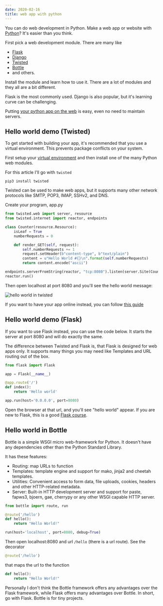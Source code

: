 ```yaml
---
date: 2020-02-16
title: web app with python
---
```

You can do web development in Python. Make a web app or website with <a href="https://python.org">Python</a>? It's easier than you think.

First pick a web development module. There are many like 

* <a href="https://palletsprojects.com/p/flask/">Flask</a>
* <a href="https://www.djangoproject.com/">Django</a>
* <a href="https://twistedmatrix.com/trac/wiki/Documentation">Twisted</a> 
* <a href="https://bottlepy.org/">Bottle</a>
* and others.

Install the module and learn how to use it. There are a lot of modules and they all are a bit different. 

Flask is the most commonly used. Django is also popular, but it's learning curve can be challenging.

Putting <a href="https://pythonbasics.org/python-to-web/">your python app on the web</a> is easy, even no need to maintain servers.

## Hello world demo (Twisted)

To get started with building your app, it's recommended that you use a virtual environment. This prevents package conflicts on your system. 

First setup your <a href="https://pythonbasics.org/virtualenv/">virtual environment</a> and then install one of the many Python web modules.

For this article I'll go with `twisted`

    pip3 install twisted

Twisted can be used to make web apps, but it supports many other network protocols like SMTP, POP3, IMAP, SSHv2, and DNS. 

Create your program, app.py

```python
from twisted.web import server, resource
from twisted.internet import reactor, endpoints

class Counter(resource.Resource):
    isLeaf = True
    numberRequests = 0

    def render_GET(self, request):
        self.numberRequests += 1
        request.setHeader(b"content-type", b"text/plain")
        content = u"Hello World #{}\n".format(self.numberRequests)
        return content.encode("ascii")

endpoints.serverFromString(reactor, "tcp:8080").listen(server.Site(Counter()))
reactor.run()
```

Then open localhost at port 8080 and you'll see the hello world message:

![hello world in twisted](https://dev-to-uploads.s3.amazonaws.com/i/3b4pgki93o1lvhz3tf56.png)

If you want to have your app online instead, you can follow <a href="https://pythonbasics.org/python-to-web/">this guide</a>

## Hello world demo (Flask)

If you want to use Flask instead, you can use the code below. It starts the server at port 8080 and will do exactly the same.

The difference between Twisted and Flask is, that Flask is designed for web apps only. It supports many things you may need like Templates and URL routing out of the box.

```python
from flask import Flask

app = Flask(__name__)

@app.route('/')
def index():
    return 'Hello world'

app.run(host='0.0.0.0', port=8080)
```

Open the browser at that url, and you'll see "hello world" appear. If you are new to Flask, this is a good <a href="https://gumroad.com/l/IMzBy">Flask course</a>.

## Hello world in Bottle

Bottle is a simple WSGI micro web-framework for Python. It doesn't have any dependencies other than the Python Standard Library.

It has these features:

* Routing: map URLs to function
* Templates: template engine and support for mako, jinja2 and cheetah templates.
* Utilities: Convenient access to form data, file uploads, cookies, headers and other HTTP-related metadata.
* Server: Built-in HTTP development server and support for paste, fapws3, bjoern, gae, cherrypy or any other WSGI capable HTTP server.


```python
from bottle import route, run

@route('/hello')
def hello():
    return "Hello World!"

run(host='localhost', port=8080, debug=True)
```

Then open localhost:8080 and url `/hello` (there is a url route). See the decorator

```python
@route('/hello')
```

that maps the url to the function

```python
def hello():
    return "Hello World!"
```

Personally I don't think the Bottle framework offers any advantages over the Flask framework, while Flask offers many advantages over Bottle. In short, go with Flask. Bottle is for tiny projects.


